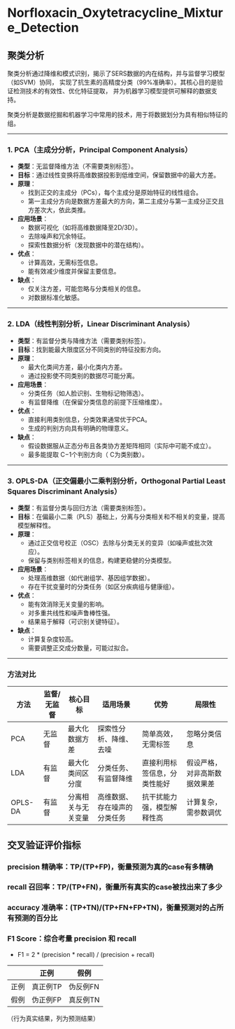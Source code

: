 # Norfloxacin_Oxytetracycline_Mixture_Detection
## 聚类分析
聚类分析通过降维和模式识别，揭示了SERS数据的内在结构，并与监督学习模型（如SVM）协同，
实现了抗生素的高精度分类（99%准确率）。其核心目的是验证检测技术的有效性、优化特征提取，
并为机器学习模型提供可解释的数据支持。

聚类分析是数据挖掘和机器学习中常用的技术，用于将数据划分为具有相似特征的组。
***
### 1. PCA（主成分分析，Principal Component Analysis）
- **类型**：无监督降维方法（不需要类别标签）。
- **目标**：通过线性变换将高维数据投影到低维空间，保留数据中的最大方差。
- **原理**：
  - 找到正交的主成分（PCs），每个主成分是原始特征的线性组合。
  - 第一主成分方向是数据方差最大的方向，第二主成分与第一主成分正交且方差次大，依此类推。
- **应用场景**：
  - 数据可视化（如将高维数据降至2D/3D）。
  - 去除噪声和冗余特征。
  - 探索性数据分析（发现数据中的潜在结构）。
- **优点**：
  - 计算高效，无需标签信息。
  - 能有效减少维度并保留主要信息。
- **缺点**：
  - 仅关注方差，可能忽略与分类相关的信息。
  - 对数据标准化敏感。
***
### 2. LDA（线性判别分析，Linear Discriminant Analysis）
- **类型**：有监督分类与降维方法（需要类别标签）。
- **目标**：找到能最大限度区分不同类别的特征投影方向。
- **原理**：
  - 最大化类间方差，最小化类内方差。
  - 通过投影使不同类别的数据尽可能分离。
- **应用场景**：
  - 分类任务（如人脸识别、生物标记物筛选）。
  - 有监督降维（在保留分类信息的前提下压缩维度）。
- **优点**：
  - 直接利用类别信息，分类效果通常优于PCA。
  - 生成的判别方向具有明确的物理意义。
- **缺点**：
  - 假设数据服从正态分布且各类协方差矩阵相同（实际中可能不成立）。
  - 最多能提取 C−1个判别方向（ C为类别数）。
***
### 3. OPLS-DA（正交偏最小二乘判别分析，Orthogonal Partial Least Squares Discriminant Analysis）
- **类型**：有监督分类与回归方法（需要类别标签）。
- **目标**：在偏最小二乘（PLS）基础上，分离与分类相关和不相关的变量，提高模型解释性。
- **原理**：
  - 通过正交信号校正（OSC）去除与分类无关的变异（如噪声或批次效应）。
  - 保留与类别标签相关的信息，构建更稳健的分类模型。
- **应用场景**：
  - 处理高维数据（如代谢组学、基因组学数据）。
  - 存在干扰变量时的分类任务（如区分疾病组与健康组）。
- **优点**：
  - 能有效消除无关变量的影响。
  - 对多重共线性和噪声鲁棒性强。
  - 结果易于解释（可识别关键特征）。
- **缺点**：
  - 计算复杂度较高。
  - 需要调整正交成分数量，可能过拟合。
***
### 方法对比
|方法|监督/无监督|核心目标|适用场景|优势|局限性|
|---|---|---|---|---|---|
|PCA|无监督|最大化数据方差|探索性分析、降维、去噪|简单高效，无需标签|忽略分类信息|
|LDA|有监督|最大化类间区分度|分类任务、有监督降维|直接利用标签信息，分类性能好|假设严格，对非高斯数据效果差|
|OPLS-DA|有监督|分离相关与无关变量|高维数据、存在噪声的分类任务|抗干扰能力强，模型解释性高|计算复杂，需参数调优|
## 交叉验证评价指标
### precision 精确率：TP/(TP+FP)，衡量预测为真的case有多精确
### recall 召回率：TP/(TP+FN)，衡量所有真实的case被找出来了多少
### accuracy 准确率：(TP+TN)/(TP+FN+FP+TN)，衡量预测对的占所有预测的百分比
### F1 Score：综合考量 precision 和 recall
- F1 = 2 * (precision * recall) / (precision + recall)

|    | 正例    | 假例    |
|----|-------|-------|
| 正例 | 真正例TP | 伪反例FN |
| 假例 | 伪正例FP | 真反例TN |

（行为真实结果，列为预测结果）